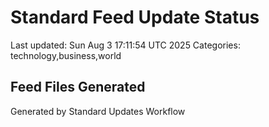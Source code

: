 # Standard Feed Update Status
Last updated: Sun Aug  3 17:11:54 UTC 2025
Categories: technology,business,world

## Feed Files Generated

Generated by Standard Updates Workflow
